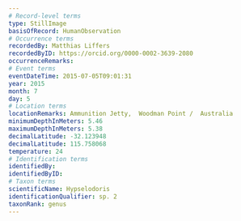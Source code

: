 ```yaml
---
# Record-level terms
type: StillImage
basisOfRecord: HumanObservation
# Occurrence terms
recordedBy: Matthias Liffers
recordedByID: https://orcid.org/0000-0002-3639-2080
occurrenceRemarks: 
# Event terms
eventDateTime: 2015-07-05T09:01:31
year: 2015
month: 7
day: 5
# Location terms
locationRemarks: Ammunition Jetty,  Woodman Point /  Australia
minimumDepthInMeters: 5.46
maximumDepthInMeters: 5.38
decimalLatitude: -32.123948
decimalLatitude: 115.758068
temperature: 24
# Identification terms
identifiedBy: 
identifiedByID: 
# Taxon terms
scientificName: Hypselodoris
identificationQualifier: sp. 2
taxonRank: genus
---
```

